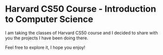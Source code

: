 # Harvard CS50 Course - Introduction to Computer Science

I am taking the classes of Harvard CS50 course and I decided to share with you the projects I have been doing there.

Feel free to explore it, I hope you enjoy!

